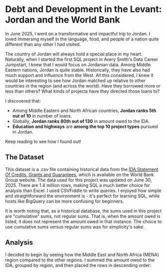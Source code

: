 # Debt and Development in the Levant: Jordan and the World Bank

In June 2025, I went on a transformative and impactful trip to Jordan. I loved immersing myself in the language, food, and people of a nation quite different than any other I had visited.

The country of Jordan will always hold a special place in my heart. Naturally, when I started the first SQL project in Avery Smith's Data Career Jumpstart, I knew that I would focus on Jordanian data. Among Middle Eastern nations, Jordan is quite stable. Historically, they have also had much support and influence from the West. All this considered, I knew it would be interesting to see how Jordan matched up relative to other countries in the region (and across the world). Have they borrowed more or less than others? What kinds of projects have they directed those loans to?

I discovered that:

- Among Middle Eastern and North African countries, **Jordan ranks 5th out of 10** in number of loans.
- Globally, **Jordan ranks 80th out of 130** in amount owed to the IDA.
- **Education and highways** are **among the top 10 project types** pursued in Jordan.

Keep reading to see how I found out!

## The Dataset

This dataset is a .csv file containing historical data from the [IDA Statement Of Credits, Grants and Guarantees](https://financesone.worldbank.org/ida-statement-of-credits-grants-and-guarantees-historical-data/DS00976), which is available on the World Bank Group website. The data used for this project was updated on June 30, 2025. There are 1.4 million rows, making SQL a much better choice for analysis than Excel. I used CSVFiddle to write queries. I enjoyed how simple and straightforward the environment is - it's perfect for learning SQL, while hosts like BigQuery can be more confusing for beginners.

It is worth noting that, as a historical database, the sums used in this project are "cumulative" sums, not regular sums. That is, when the amount owed is listed, it does not represent the amount owed in that instance. The choice to use cumulative sums versus regular sums was for simplicity's sake.

## Analysis

I decided to begin by seeing how the Middle East and North Africa (MENA) region compared to the other regions. I summed the amount owed to the IDA, grouped by region, and then placed the rows in descending order:
